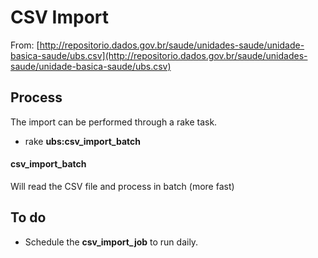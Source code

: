 # CSV Import

From:
[http://repositorio.dados.gov.br/saude/unidades-saude/unidade-basica-saude/ubs.csv](http://repositorio.dados.gov.br/saude/unidades-saude/unidade-basica-saude/ubs.csv)

## Process 
The import can be performed through a rake task.

* rake **ubs:csv_import_batch**  


#### csv_import_batch
Will read the CSV file and process in batch (more fast)

## To do
* Schedule the **csv_import_job** to run daily.
